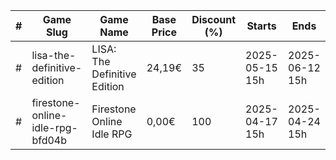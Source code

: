 |#|Game Slug|Game Name|Base Price|Discount (%)|Starts|Ends|
|---|---|---|---|---|---|---|
|#|lisa-the-definitive-edition|LISA: The Definitive Edition|24,19€|35|2025-05-15 15h|2025-06-12 15h|
|#|firestone-online-idle-rpg-bfd04b|Firestone Online Idle RPG|0,00€|100|2025-04-17 15h|2025-04-24 15h|

